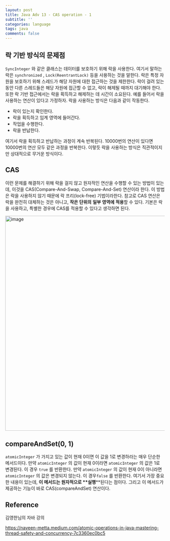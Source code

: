 ```yaml
---
layout: post
title: Java Adv 13 - CAS operation - 1
subtitle: ''
categories: language
tags: java
comments: false
---
```


## 락 기반 방식의 문제점

`SyncInteger` 와 같은 클래스는 데이터를 보호하기 위해 락을 사용한다.
여기서 말하는 락은 `synchronized` , `Lock(ReentrantLock)` 등을 사용하는 것을 말한다.
락은 특정 자원을 보호하기 위해 스레드가 해당 자원에 대한 접근하는 것을 제한한다. 
락이 걸려 있는 동안 다른 스레드들은 해당 자원에 접근할 수 없고, 락이 해제될 때까지 대기해야 한다. 
또한 락 기반 접근에서는 락을 획득하고 해제하는 데 시간이 소요된다. 예를 들어서 락을 사용하는 연산이 있다고 가정하자. 
락을 사용하는 방식은 다음과 같이 작동한다.

- 락이 있는지 확인한다.
- 락을 획득하고 임계 영역에 들어간다.
- 작업을 수행한다.
- 락을 반납한다.

여기서 락을 획득하고 반납하는 과정이 계속 반복된다. 
10000번의 연산이 있다면 10000번의 연산 모두 같은 과정을 반복한다. 
이렇듯 락을 사용하는 방식은 직관적이지만 상대적으로 무거운 방식이다.

## CAS

이런 문제를 해결하기 위해 락을 걸지 않고 원자적인 연산을 수행할 수 있는 방법이 있는데, 
이것을 CAS(Compare-And-Swap, Compare-And-Set) 연산이라 한다. 
이 방법은 락을 사용하지 않기 때문에 락 프리(lock-free) 기법이라한다. 
참고로 CAS 연산은 락을 완전히 대체하는 것은 아니고, **작은** **단위의** **일부** **영역에** **적용**할 수 있다. 
기본은 락을 사용하고, 특별한 경우에 CAS를 적용할 수 있다고 생각하면 된다.

<img width="677" alt="image" src="https://github.com/user-attachments/assets/80113216-229d-441f-b469-63a5d246d570">

## compareAndSet(0, 1)

`atomicInteger` 가 가지고 있는 값이 현재 0이면 이 값을 1로 변경하라는 매우 단순한 메서드이다. 
만약 `atomicInteger` 의 값이 현재 0이라면 `atomicInteger` 의 값은 1로 변경된다. 
이 경우 `true` 를 반환한다. 만약 `atomicInteger` 의 값이 현재 0이 아니라면 `atomicInteger` 의 값은 변경되지 않는다. 이 경우`false` 를 반환한다. 
여기서 가장 중요한 내용이 있는데, ****이** **메서드는** **원자적으로** **실행****된다는 점이다. 
그리고 이 메서드가 제공하는 기능이 바로 CAS(compareAndSet) 연산이다.

## Reference

김영한님의 자바 강의 

<https://naveen-metta.medium.com/atomic-operations-in-java-mastering-thread-safety-and-concurrency-7c3360ec0bc5>

